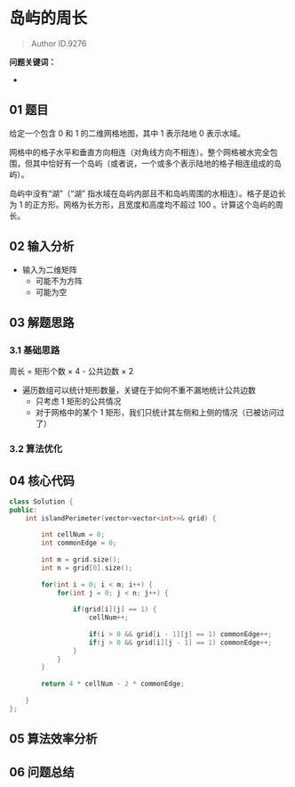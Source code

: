 # 岛屿的周长
> Author ID.9276 

**问题关键词：**

- 

## 01 题目

给定一个包含 0 和 1 的二维网格地图，其中 1 表示陆地 0 表示水域。

网格中的格子水平和垂直方向相连（对角线方向不相连）。整个网格被水完全包围，但其中恰好有一个岛屿（或者说，一个或多个表示陆地的格子相连组成的岛屿）。

岛屿中没有“湖”（“湖” 指水域在岛屿内部且不和岛屿周围的水相连）。格子是边长为 1 的正方形。网格为长方形，且宽度和高度均不超过 100 。计算这个岛屿的周长。

## 02 输入分析

- 输入为二维矩阵
  - 可能不为方阵
  - 可能为空

## 03 解题思路

### 3.1 基础思路

周长 = 矩形个数 × 4 - 公共边数 × 2

- 遍历数组可以统计矩形数量，关键在于如何不重不漏地统计公共边数
  - 只考虑 1 矩形的公共情况
  - 对于网格中的某个 1 矩形，我们只统计其左侧和上侧的情况（已被访问过了）

### 3.2 算法优化



## 04 核心代码

```c++
class Solution {
public:
    int islandPerimeter(vector<vector<int>>& grid) {
        
        int cellNum = 0;
        int commonEdge = 0;
        
        int m = grid.size();
        int n = grid[0].size();
        
        for(int i = 0; i < m; i++) {
            for(int j = 0; j < n; j++) {
                
                if(grid[i][j] == 1) {
                    cellNum++;
                
                    if(i > 0 && grid[i - 1][j] == 1) commonEdge++;
                    if(j > 0 && grid[i][j - 1] == 1) commonEdge++;
                }
            }
        }
        
        return 4 * cellNum - 2 * commonEdge;
        
    }
};
```



## 05 算法效率分析



## 06 问题总结


